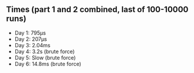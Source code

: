 ## Times (part 1 and 2 combined, last of 100-10000 runs)
- Day 1: 795µs
- Day 2: 207µs
- Day 3: 2.04ms
- Day 4: 3.2s (brute force)
- Day 5: Slow (brute force)
- Day 6: 14.8ms (brute force)
